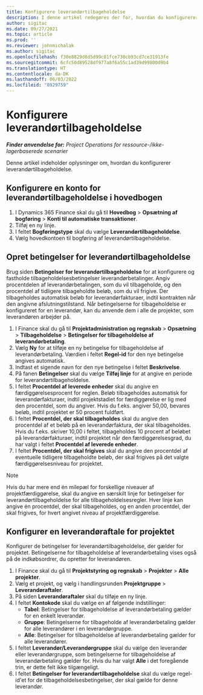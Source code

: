 ```yaml
---
title: Konfigurere leverandørtilbageholdelse
description: I denne artikel redegøres der for, hvordan du konfigurerer leverandørtilbageholdelse.
author: sigitac
ms.date: 09/27/2021
ms.topic: article
ms.prod: ''
ms.reviewer: johnmichalak
ms.author: sigitac
ms.openlocfilehash: f30e8829d8d5d99c81fce730cb93cd7ce31913fe
ms.sourcegitcommit: 6cfc50d89528df977a8f6a55c1ad39d99800d9b4
ms.translationtype: HT
ms.contentlocale: da-DK
ms.lasthandoff: 06/03/2022
ms.locfileid: "8929759"
---
```

# <a name="set-up-vendor-retention"></a>Konfigurere leverandørtilbageholdelse

_**Finder anvendelse for:** Project Operations for ressource-/ikke-lagerbaserede scenarier_

Denne artikel indeholder oplysninger om, hvordan du konfigurerer leverandørtilbageholdelse.

## <a name="set-up-a-vendor-retention-account-in-general-ledger"></a>Konfigurere en konto for leverandørtilbageholdelse i hovedbogen

1. I Dynamics 365 Finance skal du gå til **Hovedbog** > **Opsætning af bogføring** > **Konti til automatiske transaktioner**.
2. Tilføj en ny linje.
3. I feltet **Bogføringstype** skal du vælge **Leverandørtilbageholdelse**.
4. Vælg hovedkontoen til bogføring af leverandørtilbageholdelse.

## <a name="create-vendor-retention-terms"></a>Opret betingelser for leverandørtilbageholdelse

Brug siden **Betingelser for leverandørtilbageholdelse** for at konfigurere og fastholde tilbageholdelsesbetingelser leverandørbetalinger. Angiv procentdelen af leverandørbetalingen, som du vil tilbageholde, og den procentdel af tidligere tilbageholdte beløb, som du vil frigive. Der tilbageholdes automatisk beløb for leverandørfakturaer, indtil kontrakten når den angivne afslutningstilstand. Når betingelserne for tilbageholdelse er konfigureret for en leverandør, kan du anvende dem i alle de projekter, som leverandøren arbejder på.

1. I Finance skal du gå til **Projektadministration og regnskab** > **Opsætning** > **Tilbageholdelse** > **Betingelser for tilbageholdelse af leverandørbetaling**.
2. Vælg **Ny** for at tilføje en ny betingelse for tilbageholdelse af leverandørbetaling. Værdien i feltet **Regel-id** for den nye betingelse angives automatisk. 
3. Indtast et sigende navn for den nye betingelse i feltet **Beskrivelse**.
4. På fanen **Betingelser** skal du vælge **Tilføj linje** for at angive en periode for leverandørtilbageholdelse.
5. I feltet **Procentdel af leverede enheder** skal du angive en færdiggørelsesprocent for reglen. Beløb tilbageholdes automatisk for leverandørfakturaer, indtil projektstadiet for færdiggørelse er lig med den procentdel, som du angiver. Hvis du f.eks. angiver 50,00, bevares beløb, indtil projektet er 50 procent fuldført.
6. I feltet **Procentdel, der skal tilbageholdes** skal du angive den procentdel af et beløb på en leverandørfaktura, der skal tilbageholdes. Hvis du f.eks. skriver 10,00 i feltet, tilbageholdes 10 procent af beløbet på leverandørfakturaer, indtil projektet når den færdiggørelsesgrad, du har valgt i feltet **Procentdel af leverede enheder**.
7. I feltet **Procentdel, der skal frigives** skal du angive den procentdel af eventuelle tidligere tilbageholdte beløb, der skal frigives på det valgte færdiggørelsesniveau for projektet.

> [!NOTE]
> Hvis du har mere end én milepæl for forskellige niveauer af projektfærdiggørelse, skal du angive en særskilt linje for betingelser for leverandørtilbageholdelse for alle tilbageholdelsesregler. Hver linje kan angive én procentdel, der skal tilbageholdes, og en anden procentdel, der skal frigives, for hvert angivet niveau af projektfærdiggørelse.

## <a name="set-up-a-vendor-agreement-for-the-project"></a>Konfigurer en leverandøraftale for projektet

Konfigurer de betingelser for leverandørtilbageholdelse, der gælder for projektet. Betingelserne for tilbageholdelse af leverandørbetaling vises også på de indkøbsordrer, du opretter for leverandøren.

1. I Finance skal du gå til **Projektstyring og regnskab** > **Projekter** > **Alle projekter**. 
2. Vælg et projekt, og vælg i handlingsrunden **Projektgruppe** > **Leverandøraftaler**.
3. På siden **Leverandøraftaler** skal du tilføje en ny linje.
4. I feltet **Kontokode** skal du vælge en af følgende indstillinger:
   - **Tabel**: Betingelser for tilbageholdelse af leverandørbetaling gælder for en enkelt leverandør.
   - **Gruppe**: Betingelserne for tilbageholde af leverandørbetaling gælder for alle leverandører i en leverandørgruppe.
   - **Alle**: Betingelser for tilbageholdelse af leverandørbetaling gælder for alle leverandører.
5. I feltet **Leverandør/Leverandørgruppe** skal du vælge den leverandør eller leverandørgruppe, som betingelserne for tilbageholdelse af leverandørbetaling gælder for. Hvis du har valgt **Alle** i det foregående trin, er dette felt ikke tilgængeligt.
6. I feltet **Betingelser for leverandørtilbageholdelse** skal du vælge regel-id'et for de tilbageholdelsesbetingelser, der skal gælde for denne leverandør.

